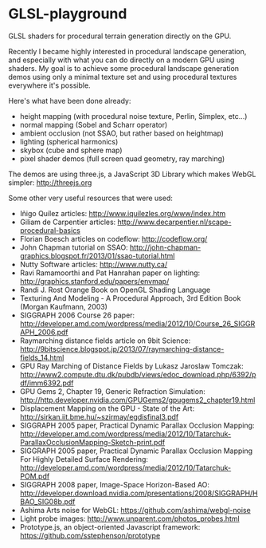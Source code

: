 # GLSL-playground
GLSL shaders for procedural terrain generation directly on the GPU.

Recently I became highly interested in procedural landscape generation, and especially with what
you can do directly on a modern GPU using shaders. My goal is to achieve some procedural landscape
generation demos using only a minimal texture set and using procedural textures everywhere it's
possible.

Here's what have been done already:
 - height mapping (with procedural noise texture, Perlin, Simplex, etc...)
 - normal mapping (Sobel and Scharr operator)
 - ambient occlusion (not SSAO, but rather based on heightmap)
 - lighting (spherical harmonics)
 - skybox (cube and sphere map)
 - pixel shader demos (full screen quad geometry, ray marching)

The demos are using three.js, a JavaScript 3D Library which makes WebGL simpler:
http://threejs.org

Some other very useful resources that were used:
 - Iñigo Quílez articles: http://www.iquilezles.org/www/index.htm
 - Giliam de Carpentier articles: http://www.decarpentier.nl/scape-procedural-basics
 - Florian Boesch articles on codeflow: http://codeflow.org/
 - John Chapman tutorial on SSAO: http://john-chapman-graphics.blogspot.fr/2013/01/ssao-tutorial.html
 - Nutty Software articles: http://www.nutty.ca/
 - Ravi Ramamoorthi and Pat Hanrahan paper on lighting: http://graphics.stanford.edu/papers/envmap/
 - Randi J. Rost Orange Book on OpenGL Shading Language
 - Texturing And Modeling - A Procedural Approach, 3rd Edition Book (Morgan Kaufmann, 2003)
 - SIGGRAPH 2006 Course 26 paper: http://developer.amd.com/wordpress/media/2012/10/Course_26_SIGGRAPH_2006.pdf
 - Raymarching distance fields article on 9bit Science: http://9bitscience.blogspot.jp/2013/07/raymarching-distance-fields_14.html
 - GPU Ray Marching of Distance Fields by Lukasz Jaroslaw Tomczak: http://www2.compute.dtu.dk/pubdb/views/edoc_download.php/6392/pdf/imm6392.pdf
 - GPU Gems 2, Chapter 19, Generic Refraction Simulation: http://http.developer.nvidia.com/GPUGems2/gpugems2_chapter19.html
 - Displacement Mapping on the GPU - State of the Art: http://sirkan.iit.bme.hu/~szirmay/egdisfinal3.pdf
 - SIGGRAPH 2005 paper, Practical Dynamic Parallax Occlusion Mapping: http://developer.amd.com/wordpress/media/2012/10/Tatarchuk-ParallaxOcclusionMapping-Sketch-print.pdf
 - SIGGRAPH 2005 paper, Practical Dynamic Parallax Occlusion Mapping For Highly Detailed Surface Rendering: http://developer.amd.com/wordpress/media/2012/10/Tatarchuk-POM.pdf
 - SIGGRAPH 2008 paper, Image-Space Horizon-Based AO: http://developer.download.nvidia.com/presentations/2008/SIGGRAPH/HBAO_SIG08b.pdf
 - Ashima Arts noise for WebGL: https://github.com/ashima/webgl-noise
 - Light probe images: http://www.unparent.com/photos_probes.html
 - Prototype.js, an object-oriented Javascript framework: https://github.com/sstephenson/prototype
